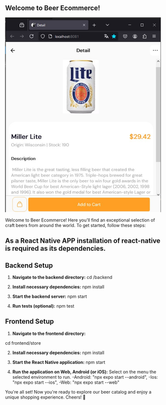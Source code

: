 
## Welcome to Beer Ecommerce!
![ImageBeerDetails](frontend/store/assets/BeerStoreDetails.jpg)

Welcome to Beer Ecommerce! Here you'll find an exceptional selection of craft beers from around the world. To get started, follow these steps:

## As a React Native APP installation of react-native is required as its dependencies.

## Backend Setup

1. **Navigate to the backend directory:**
cd /backend

2. **Install necessary dependencies:**
npm install

3. **Start the backend server:**
npm start

4. **Run tests (optional):**
npm test

## Frontend Setup

1. **Navigate to the frontend directory:**

cd frontend/store

2. **Install necessary dependencies:**
npm install

3. **Start the React Native application:**
npm start

4. **Run the application on Web, Android (or iOS):**
Select on the menu the selected environment to run.
    -Android: "npx expo start --android",
    -Ios: "npx expo start --ios",
    -Web: "npx expo start --web"

You're all set! Now you're ready to explore our beer catalog and enjoy a unique shopping experience. Cheers! 🍻
